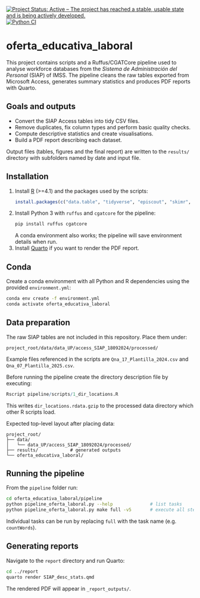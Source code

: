 [![Project Status: Active – The project has reached a stable, usable state and is being actively developed.](https://www.repostatus.org/badges/latest/active.svg)](https://www.repostatus.org/#active)
[![Python CI](https://github.com/antoniojbt/oferta_educativa_laboral/actions/workflows/python-tests.yaml/badge.svg?branch=main)](https://github.com/antoniojbt/oferta_educativa_laboral/actions/workflows/python-tests.yaml)


# oferta_educativa_laboral

This project contains scripts and a Ruffus/CGATCore pipeline used to analyse workforce databases from the *Sistema de Administración del Personal* (SIAP) of IMSS. The pipeline cleans the raw tables exported from Microsoft Access, generates summary statistics and produces PDF reports with Quarto.

## Goals and outputs
* Convert the SIAP Access tables into tidy CSV files.
* Remove duplicates, fix column types and perform basic quality checks.
* Compute descriptive statistics and create visualisations.
* Build a PDF report describing each dataset.

Output files (tables, figures and the final report) are written to the `results/` directory with subfolders named by date and input file.

## Installation
1. Install [R](https://cran.r-project.org/) (\>=4.1) and the packages used by the scripts:
   ```R
   install.packages(c("data.table", "tidyverse", "episcout", "skimr", "log4r"))
   ```
2. Install Python 3 with `ruffus` and `cgatcore` for the pipeline:
   ```bash
   pip install ruffus cgatcore
   ```
   A conda environment also works; the pipeline will save environment details when run.
3. Install [Quarto](https://quarto.org/) if you want to render the PDF report.

## Conda

Create a conda environment with all Python and R dependencies using the
provided `environment.yml`:

```bash
conda env create -f environment.yml
conda activate oferta_educativa_laboral
```



## Data preparation
The raw SIAP tables are not included in this repository. Place them under:
```
project_root/data/data_UP/access_SIAP_18092024/processed/
```
Example files referenced in the scripts are `Qna_17_Plantilla_2024.csv` and `Qna_07_Plantilla_2025.csv`.

Before running the pipeline create the directory description file by executing:
```R
Rscript pipeline/scripts/1_dir_locations.R
```
This writes `dir_locations.rdata.gzip` to the processed data directory which other R scripts load.

Expected top-level layout after placing data:
```
project_root/
├── data/
│   └── data_UP/access_SIAP_18092024/processed/
├── results/            # generated outputs
└── oferta_educativa_laboral/
```

## Running the pipeline
From the `pipeline` folder run:
```bash
cd oferta_educativa_laboral/pipeline
python pipeline_oferta_laboral.py --help              # list tasks
python pipeline_oferta_laboral.py make full -v5       # execute all steps
```
Individual tasks can be run by replacing `full` with the task name (e.g. `countWords`).

## Generating reports
Navigate to the `report` directory and run Quarto:
```bash
cd ../report
quarto render SIAP_desc_stats.qmd
```
The rendered PDF will appear in `_report_outputs/`.
